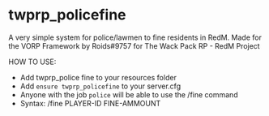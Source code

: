 # twprp_policefine
 A very simple system for police/lawmen to fine residents in RedM. Made for the VORP Framework by Roids#9757 for The Wack Pack RP - RedM Project
 
 HOW TO USE:
 
- Add twprp_police fine to your resources folder
- Add `ensure twprp_policefine` to your server.cfg
- Anyone with the job `police` will be able to use the /fine command
- Syntax: /fine PLAYER-ID FINE-AMMOUNT